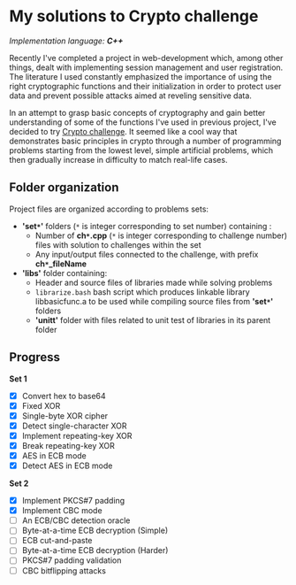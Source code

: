 My solutions to Crypto challenge
===============================
*Implementation language: __C++__*

Recently I've completed a project in web-development which, among other things, dealt with implementing session management and user registration. The literature I used constantly emphasized the importance of using the right cryptographic functions and their initialization in order to protect user data and prevent possible attacks aimed at reveling sensitive data.

In an attempt to grasp basic concepts of cryptography and gain better understanding of some of the functions I've used in previous project, I've decided to try [Crypto challenge](https://cryptopals.com/). It seemed like a cool way that demonstrates basic principles in crypto through a number of programming problems starting from the lowest level, simple artificial problems, which then gradually increase in difficulty to match real-life cases.

## Folder organization
Project files are organized according to problems sets:

* **'set``*``'** folders (``*`` is integer corresponding to set number) containing :
  * Number of **ch``*``.cpp** (``*`` is integer corresponding to challenge number) files with solution to challenges within the set
  *  Any input/output files connected to the challenge, with prefix **ch``*``\_fileName**
* **'libs'** folder containing:
  * Header and source files of libraries made while solving problems
  * `librarize.bash` bash script which produces linkable library libbasicfunc.a to be used while compiling source files from **'set``*``'** folders
  * **'unitt'** folder with files related to unit test of libraries in its parent folder

## Progress
**Set 1**
  - [x]  Convert hex to base64
  - [x]  Fixed XOR
  - [x]  Single-byte XOR cipher
  - [x]  Detect single-character XOR
  - [x]  Implement repeating-key XOR
  - [x]  Break repeating-key XOR
  - [x]  AES in ECB mode
  - [x]  Detect AES in ECB mode

**Set 2**
  - [x]  Implement PKCS#7 padding
  - [x]  Implement CBC mode
  - [ ]  An ECB/CBC detection oracle
  - [ ]  Byte-at-a-time ECB decryption (Simple)
  - [ ]  ECB cut-and-paste
  - [ ]  Byte-at-a-time ECB decryption (Harder)
  - [ ]  PKCS#7 padding validation
  - [ ]  CBC bitflipping attacks
